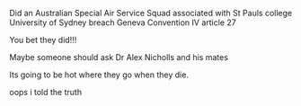 Did an Australian Special Air Service Squad associated with St Pauls college University of Sydney breach Geneva Convention IV article 27

You bet they did!!!

Maybe someone should ask Dr Alex Nicholls and his mates

Its going to be hot where they go when they die.

oops i told the truth
